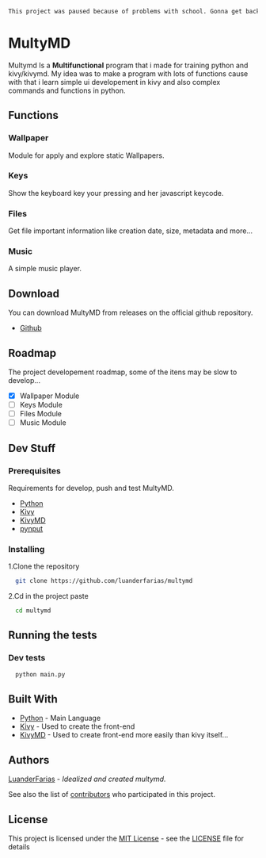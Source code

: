 <p align="center">

```sh
This project was paused because of problems with school. Gonna get back in 2023 or sooner...
```

</p>

# MultyMD

Multymd Is a **Multifunctional** program that i made for training python and kivy/kivymd. My idea was to make a program with lots of functions cause with that i learn simple ui developement in kivy and also complex commands and functions in python.

## Functions

### Wallpaper

Module for apply and explore static Wallpapers.

### Keys

Show the keyboard key your pressing and her javascript keycode.

### Files

Get file important information like creation date, size, metadata and more...

### Music

A simple music player.

## Download
You can download MultyMD from releases on the official github repository.
- [Github](https://github.com/luanderfarias/multymd/releases)

## Roadmap

The project developement roadmap, some of the itens may be slow to develop...
- [x] Wallpaper Module
- [ ] Keys Module
- [ ] Files Module
- [ ] Music Module

## Dev Stuff

### Prerequisites
Requirements for develop, push and test MultyMD.
- [Python](https://www.python.org/)
- [Kivy](https://kivy.org/)
- [KivyMD](https://kivymd.readthedocs.io/en/1.1.1/)
- [pynput](https://pypi.org/project/pynput/)

### Installing

1.Clone the repository

```sh
  git clone https://github.com/luanderfarias/multymd
```

2.Cd in the project paste

```sh
  cd multymd
```

## Running the tests

### Dev tests

```sh
  python main.py
```

## Built With
- [Python](https://www.python.org/) - Main Language
- [Kivy](https://kivy.org/) - Used to create the front-end
- [KivyMD](https://kivymd.readthedocs.io/en/1.1.1/) - Used to create front-end more easily than kivy itself...

## Authors
[LuanderFarias](https://github.com/LuanderFarias) - *Idealized and created multymd.*

See also the list of
[contributors](https://github.com/luanderfarias/multymd/contributors)
who participated in this project.

## License

This project is licensed under the [MIT License](LICENSE) - see the [LICENSE](LICENSE) file for
details

